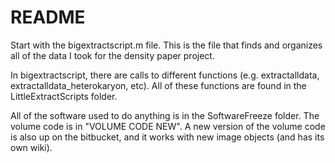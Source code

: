 # README #

Start with the bigextractscript.m file. This is the file that finds and organizes all of the data I took for the density paper project.

In bigextractscript, there are calls to different functions (e.g. extractalldata, extractalldata_heterokaryon, etc). All of these functions are found in the LittleExtractScripts folder.

All of the software used to do anything is in the SoftwareFreeze folder. The volume code is in "VOLUME CODE NEW". A new version of the volume code is also up on the bitbucket, and it works with new image objects (and has its own wiki).